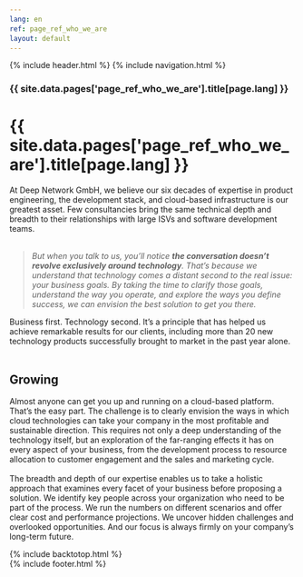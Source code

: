```yaml
---
lang: en
ref: page_ref_who_we_are
layout: default
---
```


{% include header.html %}
{% include navigation.html %}

<!-- MASTHEAD -->
<div class="wrap t3-masthead ">
    <div class="ja-masthead" style="background-image: url('../images/titles/who-we-are.jpg')">
        <div class="ja-masthead-detail">
		    <h3 class="swiper-header"> {{ site.data.pages['page_ref_who_we_are'].title[page.lang] }}</h3>
        </div>
    </div>	
</div>
<!-- //MASTHEAD -->
<div id="t3-mainbody" class="container t3-mainbody">
	<div class="row">
		<!-- MAIN CONTENT -->
		<div id="t3-content" class="t3-content col-xs-12">
            <div class="page-header clearfix">
		        <h1 class="page-title"> {{ site.data.pages['page_ref_who_we_are'].title[page.lang] }}</h1>
	        </div>
            <div class="item-page clearfix">
                <!-- Article -->
                <article itemscope itemtype="http://schema.org/Article">
                    <meta itemprop="inLanguage" content="en-GB" />
                    <meta itemprop="url" content="/deepnetwork/who-we-are" />
                    <meta itemscope itemprop="mainEntityOfPage" itemtype="http://schema.org/WebPage"  itemid="/deepnetwork/who-we-are" />
                    <meta content="2019-10-22T07:02:40+00:00" itemprop="dateModified">
                    <meta content="2019-04-04T19:29:36+00:00" itemprop="datePublished">
                    <span itemprop="author" style="display: none;">
                    <span itemprop="name">Super User</span>
                        <span itemtype="https://schema.org/Organization" itemscope="" itemprop="publisher" style="display: none;">
                            <span itemtype="https://schema.org/ImageObject" itemscope="" itemprop="logo">
                                <img itemprop="url" alt="logo" src="../templates/ja_company/images/logo.png">
                                <meta content="auto" itemprop="width">
                                <meta content="auto" itemprop="height">
                            </span>
                            <meta content="Super User" itemprop="name">
                        </span>
                    </span>
                    <!--e:Validate structured data-->	
                    <meta content="Who We Are" itemprop="headline">
                    <section class="article-content clearfix" itemprop="articleBody">
                        <div class="contenttext">
                            At Deep Network GmbH, we believe our six decades of expertise in product engineering, the development stack, and cloud-based infrastructure is our greatest asset. Few consultancies bring the same technical depth and breadth to their relationships with large ISVs and software development teams.<br /><br />
                            <blockquote>
                                <p>
                                    <em>But when you talk to us, you’ll notice <strong>the conversation doesn’t revolve exclusively around technology</strong>. That’s because we understand that technology comes a distant second to the real issue: your business goals. By taking the time to clarify those goals, understand the way you operate, and explore the ways you define success, we can envision the best solution to get you there.</em>
                                </p>
                            </blockquote>
                            Business first. Technology second. It’s a principle that has helped us achieve remarkable results for our clients, including more than 20 new technology products successfully brought to market in the past year alone.
                            <br />
                            <br />
                            <h2>Growing</h2>	
                            Almost anyone can get you up and running on a cloud-based platform. That’s the easy part. The challenge is to clearly envision the ways in which cloud technologies can take your company in the most profitable and sustainable direction. This requires not only a deep understanding of the technology itself, but an exploration of the far-ranging effects it has on every aspect of your business, from the development process to resource allocation to customer engagement and the sales and marketing cycle.
                            <br />
                            <br />
                            The breadth and depth of our expertise enables us to take a holistic approach that examines every facet of your business before proposing a solution. We identify key people across your organization who need to be part of the process. We run the numbers on different scenarios and offer clear cost and performance projections. We uncover hidden challenges and overlooked opportunities. And our focus is always firmly on your company’s long-term future.
                        </div>
                    </section>
                </article>
            </div>
        </div>
	</div>
</div>

{% include backtotop.html %}  
{% include footer.html %}
